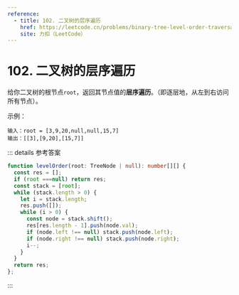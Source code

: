 ```yaml
---
reference:
  - title: 102. 二叉树的层序遍历
    href: https://leetcode.cn/problems/binary-tree-level-order-traversal
    site: 力扣（LeetCode）
---
```


# 102. 二叉树的层序遍历

给你二叉树的根节点`root`，返回其节点值的**层序遍历**。（即逐层地，从左到右访问所有节点）。

示例：

```
输入：root = [3,9,20,null,null,15,7]
输出：[[3],[9,20],[15,7]]
```

::: details 参考答案
```ts
function levelOrder(root: TreeNode | null): number[][] {
  const res = [];
  if (root ===null) return res;
  const stack = [root];
  while (stack.length > 0) {
    let i = stack.length;
    res.push([]);
    while (i > 0) {
      const node = stack.shift();
      res[res.length - 1].push(node.val);
      if (node.left !== null) stack.push(node.left);
      if (node.right !== null) stack.push(node.right);
      i--;
    }
  }
  return res;
};
```
:::
